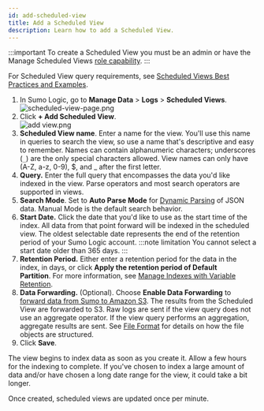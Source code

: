 ```yaml
---
id: add-scheduled-view
title: Add a Scheduled View
description: Learn how to add a Scheduled View.
---
```


:::important
To create a Scheduled View you must be an admin or have the Manage Scheduled Views [role capability](../users-roles/users/multi-account-access.md).
:::

For Scheduled View query requirements, see [Scheduled Views Best Practices and Examples](scheduled-views-best-practices.md). 

1. In Sumo Logic, go to **Manage Data** > **Logs** > **Scheduled Views**.<br/> ![scheduled-view-page.png](/img/scheduled-views/scheduled-view-page.png)
1. Click **+ Add Scheduled View**.<br/> ![add view.png](/img/scheduled-views/add-view.png)
1. **Scheduled View name**. Enter a name for the view. You'll use this name in queries to search the view, so use a name that's descriptive and easy to remember. Names can contain alphanumeric characters; underscores (`_`) are the only special characters allowed. View names can only have (A-Z, a-z, 0-9), $, and _ after the first letter.
1. **Query.** Enter the full query that encompasses the data you'd like indexed in the view. Parse operators and most search operators are supported in views.
1. **Search Mode**. Set to **Auto Parse Mode** for [Dynamic Parsing](../../search/get-started-with-search/build-search/dynamic-parsing.md) of JSON data. Manual Mode is the default search behavior.
1. **Start Date.** Click the date that you'd like to use as the start time of the index. All data from that point forward will be indexed in the scheduled view. The oldest selectable date represents the end of the retention period of your Sumo Logic account.
    :::note limitation
    You cannot select a start date older than 365 days.
    :::
1. **Retention Period.** Either enter a retention period for the data in the index, in days, or click **Apply the retention period of Default Partition**. For more information, see [Manage Indexes with Variable Retention](../partitions-data-tiers/manage-indexes-variable-retention.md).
1. **Data Forwarding.** (Optional). Choose **Enable Data Forwarding** to [forward data from Sumo to Amazon S3](../data-forwarding/amazon-s3-bucket.md). The results from the Scheduled View are forwarded to S3. Raw logs are sent if the view query does not use an aggregate operator. If the view query performs an aggregation, aggregate results are sent. See [File Format](../data-forwarding/amazon-s3-bucket.md) for details on how the file objects are structured.
1. Click **Save**.

The view begins to index data as soon as you create it. Allow a few hours for the indexing to complete. If you've chosen to index a large amount of data and/or have chosen a long date range for the view, it could take a bit longer.

Once created, scheduled views are updated once per minute. 
